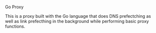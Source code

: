 Go Proxy

This is a proxy built with the Go language that does DNS prefectching as well as link prefecthing in the background while performing basic proxy functions.
